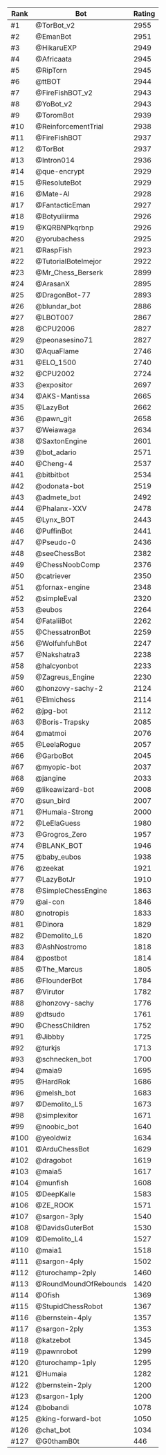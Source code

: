 Rank|Bot|Rating
---|---|---
#1|@TorBot_v2|2955
#2|@EmanBot|2951
#3|@HikaruEXP|2949
#4|@Africaata|2945
#5|@RipTorn|2945
#6|@ttBOT|2944
#7|@FireFishBOT_v2|2943
#8|@YoBot_v2|2943
#9|@ToromBot|2939
#10|@ReinforcementTrial|2938
#11|@FireFishBOT|2937
#12|@TorBot|2937
#13|@Intron014|2936
#14|@que-encrypt|2929
#15|@ResoluteBot|2929
#16|@Mate-AI|2928
#17|@FantacticEman|2927
#18|@Botyuliirma|2926
#19|@KQRBNPkqrbnp|2926
#20|@yorubachess|2925
#21|@RaspFish|2923
#22|@TutorialBotelmejor|2922
#23|@Mr_Chess_Berserk|2899
#24|@ArasanX|2895
#25|@DragonBot-77|2893
#26|@blundar_bot|2886
#27|@LBOT007|2867
#28|@CPU2006|2827
#29|@peonasesino71|2827
#30|@AquaFlame|2746
#31|@ELO_1500|2740
#32|@CPU2002|2724
#33|@expositor|2697
#34|@AKS-Mantissa|2665
#35|@LazyBot|2662
#36|@pawn_git|2658
#37|@Weiawaga|2634
#38|@SaxtonEngine|2601
#39|@bot_adario|2571
#40|@Cheng-4|2537
#41|@bitbitbot|2534
#42|@odonata-bot|2519
#43|@admete_bot|2492
#44|@Phalanx-XXV|2478
#45|@Lynx_BOT|2443
#46|@PuffinBot|2441
#47|@Pseudo-0|2436
#48|@seeChessBot|2382
#49|@ChessNoobComp|2376
#50|@catriever|2350
#51|@fornax-engine|2348
#52|@simpleEval|2320
#53|@eubos|2264
#54|@FataliiBot|2262
#55|@ChessatronBot|2259
#56|@WolfuhfuhBot|2247
#57|@Nakshatra3|2238
#58|@halcyonbot|2233
#59|@Zagreus_Engine|2230
#60|@honzovy-sachy-2|2124
#61|@Elmichess|2114
#62|@jpg-bot|2112
#63|@Boris-Trapsky|2085
#64|@matmoi|2076
#65|@LeelaRogue|2057
#66|@GarboBot|2045
#67|@myopic-bot|2037
#68|@jangine|2033
#69|@likeawizard-bot|2008
#70|@sun_bird|2007
#71|@Humaia-Strong|2000
#72|@LeElaGuess|1980
#73|@Grogros_Zero|1957
#74|@BLANK_BOT|1946
#75|@baby_eubos|1938
#76|@zeekat|1921
#77|@LazyBotJr|1910
#78|@SimpleChessEngine|1863
#79|@ai-con|1846
#80|@notropis|1833
#81|@Dinora|1829
#82|@Demolito_L6|1820
#83|@AshNostromo|1818
#84|@postbot|1814
#85|@The_Marcus|1805
#86|@FlounderBot|1784
#87|@Virutor|1782
#88|@honzovy-sachy|1776
#89|@dtsudo|1761
#90|@ChessChildren|1752
#91|@Jibbby|1725
#92|@turkjs|1713
#93|@schnecken_bot|1700
#94|@maia9|1695
#95|@HardRok|1686
#96|@melsh_bot|1683
#97|@Demolito_L5|1673
#98|@simplexitor|1671
#99|@noobic_bot|1640
#100|@yeoldwiz|1634
#101|@ArduChessBot|1629
#102|@dragobot|1619
#103|@maia5|1617
#104|@munfish|1608
#105|@DeepKalle|1583
#106|@ZE_ROOK|1571
#107|@sargon-3ply|1540
#108|@DavidsGuterBot|1530
#109|@Demolito_L4|1527
#110|@maia1|1518
#111|@sargon-4ply|1502
#112|@turochamp-2ply|1460
#113|@RoundMoundOfRebounds|1420
#114|@Ofish|1369
#115|@StupidChessRobot|1367
#116|@bernstein-4ply|1357
#117|@sargon-2ply|1353
#118|@katzebot|1345
#119|@pawnrobot|1299
#120|@turochamp-1ply|1295
#121|@Humaia|1282
#122|@bernstein-2ply|1200
#123|@sargon-1ply|1200
#124|@bobandi|1078
#125|@king-forward-bot|1050
#126|@chat_bot|1034
#127|@G0thamB0t|446
